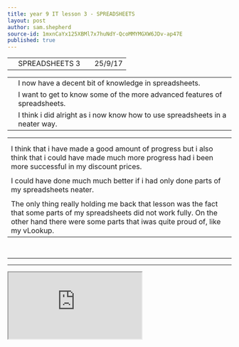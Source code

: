 ```yaml
---
title: year 9 IT lesson 3 - SPREADSHEETS
layout: post
author: sam.shepherd
source-id: 1mxnCaYx125XBMl7x7huNdY-QcoMMYMGXW6JDv-ap47E
published: true
---
```

<table>
  <tr>
    <td></td>
    <td>SPREADSHEETS 3</td>
    <td></td>
    <td>25/9/17</td>
  </tr>
</table>


<table>
  <tr>
    <td></td>
    <td>I now have a decent bit of knowledge in spreadsheets. </td>
  </tr>
  <tr>
    <td></td>
    <td>I want to get to know some of the more advanced features of spreadsheets.</td>
  </tr>
  <tr>
    <td></td>
    <td>I think i did alright as i now know how to use spreadsheets in a neater way.</td>
  </tr>
</table>


<table>
  <tr>
    <td></td>
  </tr>
  <tr>
    <td></td>
  </tr>
  <tr>
    <td>I think that i have made a good amount of progress but i also think that i could have made much more progress had i been more successful in my discount prices.</td>
  </tr>
  <tr>
    <td></td>
  </tr>
  <tr>
    <td>I could have done much much better if i had only done parts of my spreadsheets neater.</td>
  </tr>
  <tr>
    <td></td>
  </tr>
  <tr>
    <td>The only thing really holding me back that lesson was the fact that some parts of my spreadsheets did not work fully. On the other hand there were some parts that iwas quite proud of, like my vLookup.</td>
  </tr>
</table>

<br>
<hr>
<hr>

<h3Spreadsheets Work>

<iframe src="https://docs.google.com/spreadsheets/d/e/2PACX-1vSZIA49k5ryBB85nU2yMDVfUqWywkCv9IzXZS4cSqb1dsM-nsYbOWJ00SSRu3AJnCBqnbivJFATxi0W/pubhtml?widget=true&amp;headers=false"></iframe>



